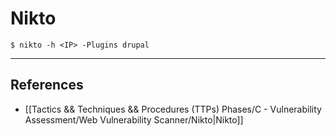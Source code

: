 # Nikto

`$ nikto -h <IP> -Plugins drupal`

---
## References

- [[Tactics && Techniques && Procedures (TTPs) Phases/C - Vulnerability Assessment/Web Vulnerability Scanner/Nikto|Nikto]]